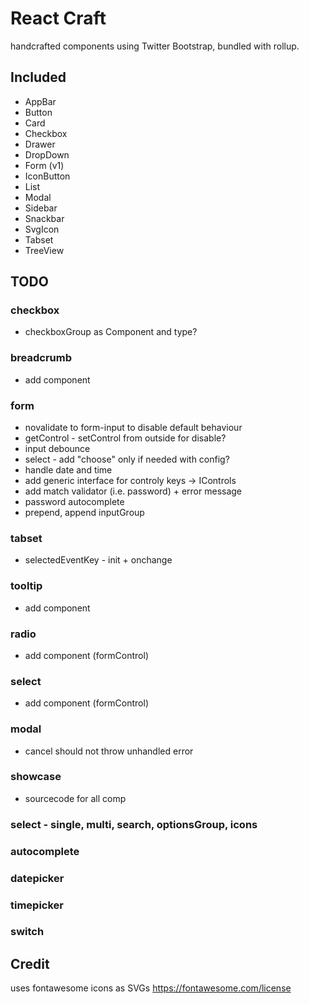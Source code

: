 # React Craft

handcrafted components using Twitter Bootstrap, bundled with rollup.


## Included

- AppBar
- Button
- Card
- Checkbox
- Drawer
- DropDown
- Form (v1)
- IconButton
- List
- Modal
- Sidebar
- Snackbar
- SvgIcon
- Tabset
- TreeView

## TODO

### checkbox
- checkboxGroup as Component and type?

### breadcrumb
- add component

### form 
- novalidate to form-input to disable default behaviour
- getControl - setControl from outside for disable?
- input debounce
- select - add "choose" only if needed with config?
- handle date and time
- add generic interface for controly keys -> IControls<T>
- add match validator (i.e. password) + error message
- password autocomplete
- prepend, append inputGroup

### tabset
- selectedEventKey - init + onchange

### tooltip 
- add component

### radio 
- add component (formControl)

### select 
- add component (formControl)

### modal 
- cancel should not throw unhandled error

### showcase 
- sourcecode for all comp

### select - single, multi, search, optionsGroup, icons
### autocomplete
### datepicker
### timepicker
### switch


## Credit 

uses fontawesome icons as SVGs
https://fontawesome.com/license

